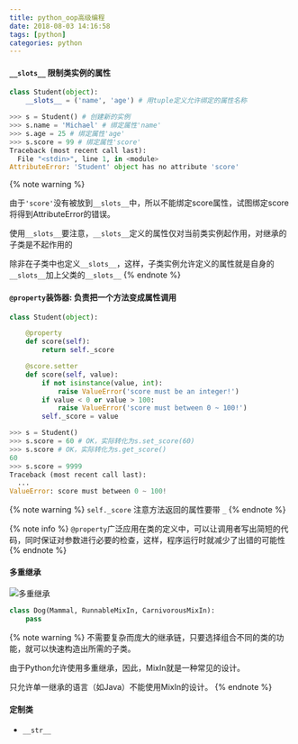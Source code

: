 ```yaml
---
title: python_oop高级编程
date: 2018-08-03 14:16:58
tags: [python]
categories: python
---
```


#### `__slots__` 限制类实例的属性

```python
class Student(object):
    __slots__ = ('name', 'age') # 用tuple定义允许绑定的属性名称

>>> s = Student() # 创建新的实例
>>> s.name = 'Michael' # 绑定属性'name'
>>> s.age = 25 # 绑定属性'age'
>>> s.score = 99 # 绑定属性'score'
Traceback (most recent call last):
  File "<stdin>", line 1, in <module>
AttributeError: 'Student' object has no attribute 'score'
```


{% note warning %}

由于`'score'`没有被放到`__slots__`中，所以不能绑定score属性，试图绑定score将得到AttributeError的错误。

使用`__slots__`要注意，`__slots__`定义的属性仅对当前类实例起作用，对继承的子类是不起作用的

除非在子类中也定义`__slots__`，这样，子类实例允许定义的属性就是自身的`__slots__`加上父类的`__slots__`
{% endnote %}

<!-- more -->

#### `@property`装饰器: 负责把一个方法变成属性调用

```python
class Student(object):

    @property
    def score(self):
        return self._score

    @score.setter
    def score(self, value):
        if not isinstance(value, int):
            raise ValueError('score must be an integer!')
        if value < 0 or value > 100:
            raise ValueError('score must between 0 ~ 100!')
        self._score = value

>>> s = Student()
>>> s.score = 60 # OK，实际转化为s.set_score(60)
>>> s.score # OK，实际转化为s.get_score()
60
>>> s.score = 9999
Traceback (most recent call last):
  ...
ValueError: score must between 0 ~ 100!
```
{% note warning %}
`self._score` 注意方法返回的属性要带 `_`
{% endnote %}

{% note info %}
`@property`广泛应用在类的定义中，可以让调用者写出简短的代码，同时保证对参数进行必要的检查，这样，程序运行时就减少了出错的可能性
{% endnote %}

#### 多重继承

![多重继承](http://orrscanlu.bkt.clouddn.com/mult_inherit.png)

```py
class Dog(Mammal, RunnableMixIn, CarnivorousMixIn):
    pass
```

{% note warning %}
不需要复杂而庞大的继承链，只要选择组合不同的类的功能，就可以快速构造出所需的子类。

由于Python允许使用多重继承，因此，MixIn就是一种常见的设计。

只允许单一继承的语言（如Java）不能使用MixIn的设计。
{% endnote %}


#### 定制类

- `__str__`